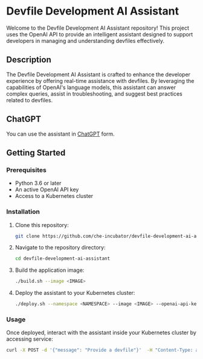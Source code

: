 # Devfile Development AI Assistant

Welcome to the Devfile Development AI Assistant repository! 
This project uses the OpenAI API to provide an intelligent assistant designed to support 
developers in managing and understanding devfiles effectively.

## Description

The Devfile Development AI Assistant is crafted to enhance the developer experience 
by offering real-time assistance with devfiles. 
By leveraging the capabilities of OpenAI's language models, this assistant can answer complex queries, 
assist in troubleshooting, and suggest best practices related to devfiles.


## ChatGPT

You can use the assistant in [ChatGPT](https://chat.openai.com/g/g-Bm20CP2Rp-devfile-assistant) form.

## Getting Started

### Prerequisites

- Python 3.6 or later
- An active OpenAI API key
- Access to a Kubernetes cluster

### Installation

1. Clone this repository:
   ```bash
   git clone https://github.com/che-incubator/devfile-development-ai-assistant.git
   ```
2. Navigate to the repository directory:
   ```bash
   cd devfile-development-ai-assistant
   ```
3. Build the application image:
   ```bash
   ./build.sh --image <IMAGE>
   ```
4. Deploy the assistant to your Kubernetes cluster:
   ```bash
   ./deploy.sh --namespace <NAMESPACE> --image <IMAGE> --openai-api-key <OPENAI_API_KEY>
   ```

### Usage

Once deployed, interact with the assistant inside your Kubernetes cluster by accessing service:
   ```bash
   curl -X POST -d '{"message": "Provide a devfile"}'  -H "Content-Type: application/json" http://devfile-assistant.<NAMESPACE>.svc:9000/
   ```
